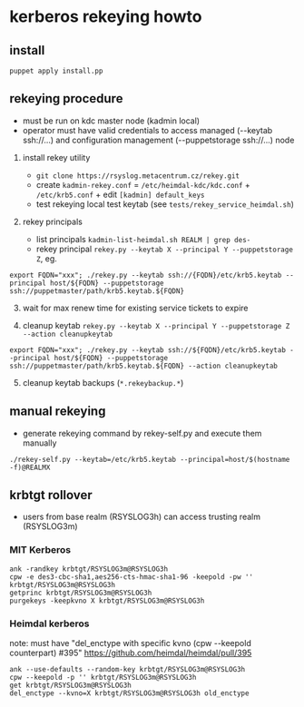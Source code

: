 # kerberos rekeying howto



## install

`puppet apply install.pp`



## rekeying procedure

* must be run on kdc master node (kadmin local)
* operator must have valid credentials to access managed (--keytab ssh://...) and configuration management (--puppetstorage ssh://...) node

1. install rekey utility
	* `git clone https://rsyslog.metacentrum.cz/rekey.git`
	* create `kadmin-rekey.conf` = `/etc/heimdal-kdc/kdc.conf` + `/etc/krb5.conf` + edit `[kadmin] default_keys`
	* test rekeying local test keytab (see `tests/rekey_service_heimdal.sh`)


2. rekey principals
	* list principals `kadmin-list-heimdal.sh REALM | grep des-`
	* rekey principal `rekey.py --keytab X --principal Y --puppetstorage Z`, eg.
```
export FQDN="xxx"; ./rekey.py --keytab ssh://{FQDN}/etc/krb5.keytab --principal host/${FQDN} --puppetstorage ssh://puppetmaster/path/krb5.keytab.${FQDN}
```

3. wait for max renew time for existing service tickets to expire

4. cleanup keytab `rekey.py --keytab X --principal Y --puppetstorage Z --action cleanupkeytab`
```
export FQDN="xxx"; ./rekey.py --keytab ssh://${FQDN}/etc/krb5.keytab --principal host/${FQDN} --puppetstorage ssh://puppetmaster/path/krb5.keytab.${FQDN} --action cleanupkeytab
```

5. cleanup keytab backups (`*.rekeybackup.*`)



## manual rekeying

* generate rekeying command by rekey-self.py and execute them manually
```
./rekey-self.py --keytab=/etc/krb5.keytab --principal=host/$(hostname -f)@REALMX
```


## krbtgt rollover

* users from base realm (RSYSLOG3h) can access trusting realm (RSYSLOG3m)

### MIT Kerberos
```
ank -randkey krbtgt/RSYSLOG3m@RSYSLOG3h
cpw -e des3-cbc-sha1,aes256-cts-hmac-sha1-96 -keepold -pw '' krbtgt/RSYSLOG3m@RSYSLOG3h
getprinc krbtgt/RSYSLOG3m@RSYSLOG3h
purgekeys -keepkvno X krbtgt/RSYSLOG3m@RSYSLOG3h
```

### Heimdal kerberos

note: must have "del_enctype with specific kvno (cpw --keepold counterpart) #395" https://github.com/heimdal/heimdal/pull/395

```
ank --use-defaults --random-key krbtgt/RSYSLOG3m@RSYSLOG3h
cpw --keepold -p '' krbtgt/RSYSLOG3m@RSYSLOG3h
get krbtgt/RSYSLOG3m@RSYSLOG3h
del_enctype --kvno=X krbtgt/RSYSLOG3m@RSYSLOG3h old_enctype
```
